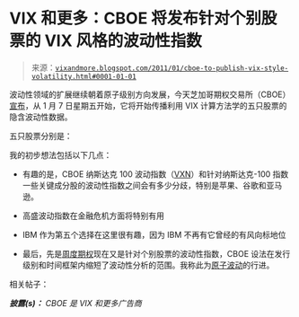 <!--yml

类别：未分类

日期：2024-05-18 16:54:45

-->

# VIX 和更多：CBOE 将发布针对个别股票的 VIX 风格的波动性指数

> 来源：[`vixandmore.blogspot.com/2011/01/cboe-to-publish-vix-style-volatility.html#0001-01-01`](http://vixandmore.blogspot.com/2011/01/cboe-to-publish-vix-style-volatility.html#0001-01-01)

波动性领域的扩展继续朝着原子级别方向发展，今天芝加哥期权交易所（CBOE）[宣布](http://ir.cboe.com/releasedetail.cfm?ReleaseID=541946)，从 1 月 7 日星期五开始，它将开始传播利用 VIX 计算方法学的五只股票的隐含波动性数据。

五只股票分别是：

我的初步想法包括以下几点：

+   有趣的是，CBOE 纳斯达克 100 波动指数（[VXN](http://vixandmore.blogspot.com/search/label/VXN)）和针对纳斯达克-100 指数一些关键成分股的波动性指数之间会有多少分歧，特别是苹果、谷歌和亚马逊。

+   高盛波动指数在金融危机方面将特别有用

+   IBM 作为第五个选择在这里很有趣，因为 IBM 不再有它曾经的有风向标地位

+   最后，先是[周度期权](http://vixandmore.blogspot.com/search/label/weeklys)现在又是针对个别股票的波动性指数，CBOE 设法在发行级别和时间框架内缩短了波动性分析的范围。我称此为[原子波动](http://vixandmore.blogspot.com/search/label/atomic%20volatility)的行进。

相关帖子：

***披露(s)：*** *CBOE 是 VIX 和更多广告商*
